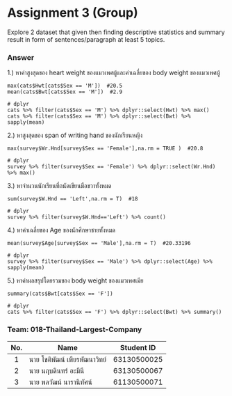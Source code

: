 # Assignment 3 (Group)
Explore 2 dataset that given then finding descriptive statistics and summary result in form of sentences/paragraph at least 5 topics.

### Answer

1.) หาค่าสูงสุดของ heart weight ของแมวเพศผู้และค่าเฉลี่ยของ body weight ของแมวเพศผู้
```{R}
max(cats$Hwt[cats$Sex == 'M'])  #20.5
mean(cats$Bwt[cats$Sex == 'M'])  #2.9

# dplyr
cats %>% filter(cats$Sex == 'M') %>% dplyr::select(Hwt) %>% max()
cats %>% filter(cats$Sex == 'M') %>% dplyr::select(Bwt) %>% sapply(mean)
```

2.) หาสูงสุดของ span of writing hand ของนักเรียนหญิง
```{R}
max(survey$Wr.Hnd[survey$Sex == 'Female'],na.rm = TRUE )  #20.8

# dplyr
survey %>% filter(survey$Sex == 'Female') %>% dplyr::select(Wr.Hnd) %>% max()
```

3.) หาจำนวนนักเรียนที่ถนัดเขียนมือขวาทั้งหมด
```{R}
sum(survey$W.Hnd == 'Left',na.rm = T)  #18

# dplyr
survey %>% filter(survey$W.Hnd=='Left') %>% count()
```

4.) หาค่าเฉลี่ยของ Age ของนักศึกษาชายทั้งหมด
```{R}
mean(survey$Age[survey$Sex == 'Male'],na.rm = T)  #20.33196

# dplyr
survey %>% filter(survey$Sex == 'Male') %>% dplyr::select(Age) %>% sapply(mean)
```

5.) หาค่าผลสรุปโดยรวมของ body weight ของแมวเพศเมีย
```{R}
summary(cats$Bwt[cats$Sex == 'F'])

# dplyr
cats %>% filter(cats$Sex == 'F') %>% dplyr::select(Bwt) %>% summary()
```

### Team: 018-Thailand-Largest-Company
| No. | Name              | Student ID   |
|:---:|-------------------|--------------|
|  1  | นาย โชติพัฒน์ เพียรพัฒนาวิทย์    | 63130500025  |
|  2  | นาย นฤบดินทร์ อะมีนี   | 63130500067  |
|  3  | นาย พลวัฒน์ นารานิทัศน์   | 61130500071 |
